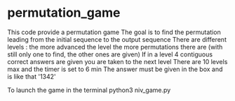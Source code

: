 # permutation_game

This code provide a permutation game 
The goal is to find the permutation leading from the initial sequence to the output sequence
There are different levels : the  more advanced the level the more permutations there are (with still only one to find, the other ones are given)
If in a level 4 contiguous correct answers are given you are taken to the next level
There are 10 levels max and the timer is set to 6 min
The answer must be given in the box and is like that '1342'

To launch the game in the terminal python3 niv_game.py
